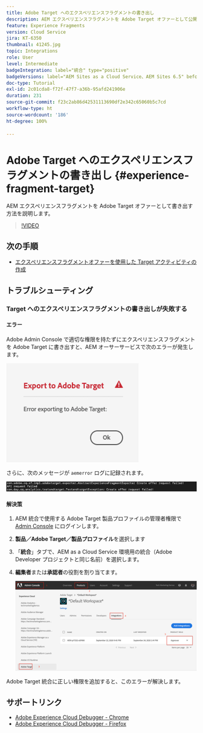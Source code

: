 ```yaml
---
title: Adobe Target へのエクスペリエンスフラグメントの書き出し
description: AEM エクスペリエンスフラグメントを Adobe Target オファーとして公開し書き出す方法について説明します。
feature: Experience Fragments
version: Cloud Service
jira: KT-6350
thumbnail: 41245.jpg
topic: Integrations
role: User
level: Intermediate
badgeIntegration: label="統合" type="positive"
badgeVersions: label="AEM Sites as a Cloud Service、AEM Sites 6.5" before-title="false"
doc-type: Tutorial
exl-id: 2c01cda8-f72f-47f7-a36b-95afd241906e
duration: 231
source-git-commit: f23c2ab86d42531113690df2e342c65060b5c7cd
workflow-type: ht
source-wordcount: '186'
ht-degree: 100%

---
```


# Adobe Target へのエクスペリエンスフラグメントの書き出し {#experience-fragment-target}

AEM エクスペリエンスフラグメントを Adobe Target オファーとして書き出す方法を説明します。

>[!VIDEO](https://video.tv.adobe.com/v/41245?quality=12&learn=on)

## 次の手順

+ [エクスペリエンスフラグメントオファーを使用した Target アクティビティの作成](./create-target-activity.md)

## トラブルシューティング

### Target へのエクスペリエンスフラグメントの書き出しが失敗する

#### エラー

Adobe Admin Console で適切な権限を持たずにエクスペリエンスフラグメントを Adobe Target に書き出すと、AEM オーサーサービスで次のエラーが発生します。

![Target API UI エラー](assets/error-target-offer.png)

さらに、次のメッセージが `aemerror` ログに記録されます。

![Target API コンソールエラー](assets/target-console-error.png)

#### 解決策

1. AEM 統合で使用する Adobe Target 製品プロファイルの管理者権限で [Admin Console](https://adminconsole.adobe.com/) にログインします。
2. __製品／Adobe Target／製品プロファイル__&#x200B;を選択します
3. 「__統合__」タブで、AEM as a Cloud Service 環境用の統合（Adobe Developer プロジェクトと同じ名前）を選択します。
4. __編集者__&#x200B;または&#x200B;__承認者__&#x200B;の役割を割り当てます。

   ![Target API エラー](assets/target-permissions.png)

Adobe Target 統合に正しい権限を追加すると、このエラーが解決します。

## サポートリンク

+ [Adobe Experience Cloud Debugger - Chrome](https://chrome.google.com/webstore/detail/adobe-experience-platform/bfnnokhpnncpkdmbokanobigaccjkpob)
+ [Adobe Experience Cloud Debugger - Firefox](https://addons.mozilla.org/en-US/firefox/addon/adobe-experience-platform-dbg/)
